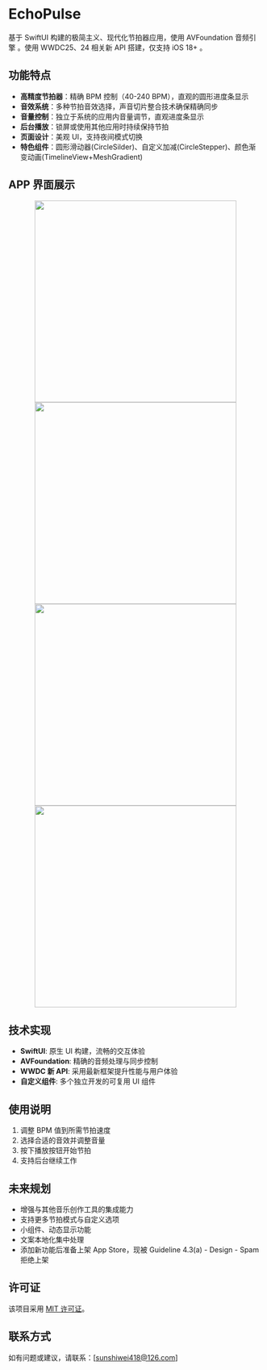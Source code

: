 # EchoPulse

基于 SwiftUI 构建的极简主义、现代化节拍器应用，使用 AVFoundation 音频引擎 。使用 WWDC25、24 相关新 API 搭建，仅支持 iOS 18+ 。

## 功能特点

- **高精度节拍器**：精确 BPM 控制（40-240 BPM），直观的圆形进度条显示
- **音效系统**：多种节拍音效选择，声音切片整合技术确保精确同步
- **音量控制**：独立于系统的应用内音量调节，直观进度条显示
- **后台播放**：锁屏或使用其他应用时持续保持节拍
- **页面设计**：美观 UI，支持夜间模式切换
- **特色组件**：圆形滑动器(CircleSilder)、自定义加减(CircleStepper)、颜色渐变动画(TimelineView+MeshGradient)

## APP 界面展示

<div align="center">   <img src="https://github.com/user-attachments/assets/f105c8ab-ed36-49a3-b146-11d8d9b9ff14" width="400" />   <img src="https://github.com/user-attachments/assets/5bbe0bfb-b72c-4cf9-adcd-3b3c389cdcee" width="400" /> </div> <div align="center">   <img src="https://github.com/user-attachments/assets/9a7a7507-486a-440f-b048-eb8491a9b810" width="400" />   <img src="https://github.com/user-attachments/assets/7ff380a5-c4f0-446c-a357-b03fd3f3875c" width="400" /> </div>

## 技术实现

- **SwiftUI**: 原生 UI 构建，流畅的交互体验
- **AVFoundation**: 精确的音频处理与同步控制
- **WWDC 新 API**: 采用最新框架提升性能与用户体验
- **自定义组件**: 多个独立开发的可复用 UI 组件

## 使用说明

1. 调整 BPM 值到所需节拍速度
2. 选择合适的音效并调整音量
3. 按下播放按钮开始节拍
4. 支持后台继续工作

## 未来规划

- 增强与其他音乐创作工具的集成能力
- 支持更多节拍模式与自定义选项
- 小组件、动态显示功能
- 文案本地化集中处理
- 添加新功能后准备上架 App Store，现被 Guideline 4.3(a) - Design - Spam 拒绝上架

## 许可证

该项目采用 [MIT 许可证](https://github.com/Weixi779/EchoPulse/blob/main/LICENSE)。

## 联系方式

如有问题或建议，请联系：[sunshiwei418@126.com]
